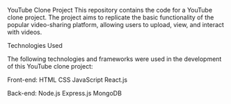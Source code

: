 YouTube Clone Project
This repository contains the code for a YouTube clone project. The project aims to replicate the basic functionality of the popular video-sharing platform, allowing users to upload, view, and interact with videos.

Technologies Used

The following technologies and frameworks were used in the development of this YouTube clone project:

Front-end:
HTML
CSS
JavaScript
React.js

Back-end:
Node.js
Express.js
MongoDB 


